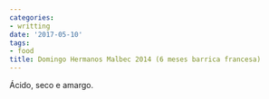```yaml
---
categories:
- writting
date: '2017-05-10'
tags:
- food
title: Domingo Hermanos Malbec 2014 (6 meses barrica francesa)
---
```


Ácido, seco e amargo.

